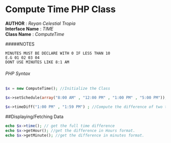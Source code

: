# Compute Time PHP Class


**AUTHOR** 			: *Reyan Celestial Tropia*	
**Interface Name** 	: *TIME* 	
**Class Name** 		: *ComputeTime* 	

#####NOTES

	MINUTES MUST BE DECLARE WITH 0 IF LESS THAN 10
	E.G 01 02 03 04
	DONT USE MINUTES LIKE 8:1 AM

###### PHP Syntax
```php
$x = new ComputeTime(); //Initialize the Class

$x->setSchedule(array("8:00 AM" , "12:00 PM" , "1:00 PM" , "5:00 PM")); // Set the work schedule(OPTIONAL)

$x->timeDiff("1:00 PM" , "1:59 PM") ; //Compute the difference of two time(break is deducted base on schedule)
```

##Displaying/Fetching Data
```php
echo $x->time(); // get the full time difference
echo $x->getHour(); //get the difference in Hours format.
echo $x->getMinute(); //get the difference in minutes format.
```